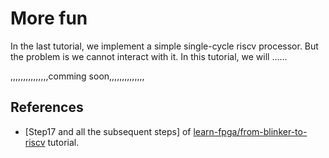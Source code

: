 # More fun

In the last tutorial, we implement a simple single-cycle riscv processor. But the problem
is we cannot interact with it. In this tutorial, we will ......

,,,,,,,,,,,,,,,comming soon,,,,,,,,,,,,,,

## References

* [Step17 and all the subsequent steps] of [learn-fpga/from-blinker-to-riscv](https://github.com/BrunoLevy/learn-fpga/blob/master/FemtoRV/TUTORIALS/FROM_BLINKER_TO_RISCV/README.md#step-17-memory-mapped-device---lets-do-much-more-than-a-blinky-) tutorial.

